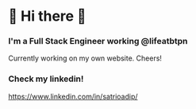 # 🚀 Hi there 👋


### I'm a Full Stack Engineer working @lifeatbtpn

Currently working on my own website. Cheers!

### Check my linkedin!

https://www.linkedin.com/in/satrioadip/
